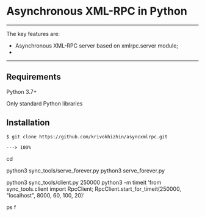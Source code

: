 # Asynchronous XML-RPC in Python

---

The key features are:

* Asynchronous XML-RPC server based on xmlrpc.server module;
* 

---

## Requirements
Python 3.7+

Only standard Python libraries

## Installation
<div class="termy">

```console
$ git clone https://github.com/krivokhizhin/asyncxmlrpc.git

---> 100%
```

</div>

cd

python3 sync_tools/serve_forever.py
python3 serve_forever.py

python3 sync_tools/client.py 250000
python3 -m timeit 'from sync_tools.client import RpcClient;  RpcClient.start_for_timeit(250000, "localhost", 8000, 60, 100, 20)'

ps f
